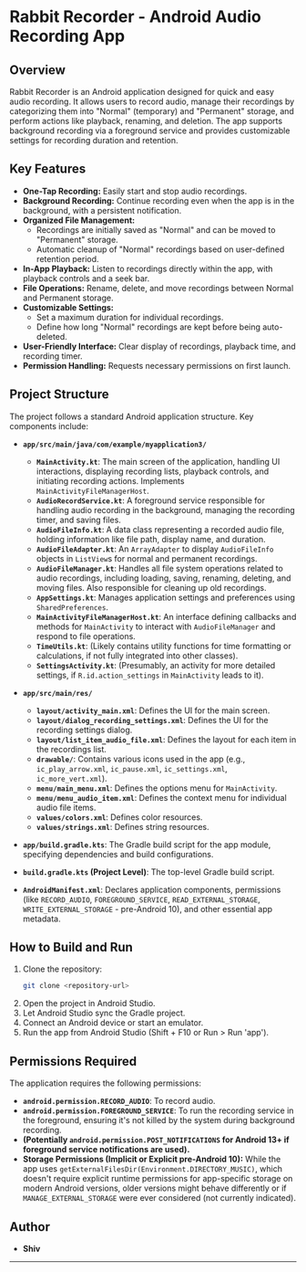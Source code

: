 # Rabbit Recorder - Android Audio Recording App

## Overview

Rabbit Recorder is an Android application designed for quick and easy audio recording. It allows users to record audio, manage their recordings by categorizing them into "Normal" (temporary) and "Permanent" storage, and perform actions like playback, renaming, and deletion. The app supports background recording via a foreground service and provides customizable settings for recording duration and retention.

## Key Features

*   **One-Tap Recording:** Easily start and stop audio recordings.
*   **Background Recording:** Continue recording even when the app is in the background, with a persistent notification.
*   **Organized File Management:**
    *   Recordings are initially saved as "Normal" and can be moved to "Permanent" storage.
    *   Automatic cleanup of "Normal" recordings based on user-defined retention period.
*   **In-App Playback:** Listen to recordings directly within the app, with playback controls and a seek bar.
*   **File Operations:** Rename, delete, and move recordings between Normal and Permanent storage.
*   **Customizable Settings:**
    *   Set a maximum duration for individual recordings.
    *   Define how long "Normal" recordings are kept before being auto-deleted.
*   **User-Friendly Interface:** Clear display of recordings, playback time, and recording timer.
*   **Permission Handling:** Requests necessary permissions on first launch.

## Project Structure

The project follows a standard Android application structure. Key components include:

*   **`app/src/main/java/com/example/myapplication3/`**
    *   **`MainActivity.kt`**: The main screen of the application, handling UI interactions, displaying recording lists, playback controls, and initiating recording actions. Implements `MainActivityFileManagerHost`.
    *   **`AudioRecordService.kt`**: A foreground service responsible for handling audio recording in the background, managing the recording timer, and saving files.
    *   **`AudioFileInfo.kt`**: A data class representing a recorded audio file, holding information like file path, display name, and duration.
    *   **`AudioFileAdapter.kt`**: An `ArrayAdapter` to display `AudioFileInfo` objects in `ListView`s for normal and permanent recordings.
    *   **`AudioFileManager.kt`**: Handles all file system operations related to audio recordings, including loading, saving, renaming, deleting, and moving files. Also responsible for cleaning up old recordings.
    *   **`AppSettings.kt`**: Manages application settings and preferences using `SharedPreferences`.
    *   **`MainActivityFileManagerHost.kt`**: An interface defining callbacks and methods for `MainActivity` to interact with `AudioFileManager` and respond to file operations.
    *   **`TimeUtils.kt`**: (Likely contains utility functions for time formatting or calculations, if not fully integrated into other classes).
    *   **`SettingsActivity.kt`**: (Presumably, an activity for more detailed settings, if `R.id.action_settings` in `MainActivity` leads to it).

*   **`app/src/main/res/`**
    *   **`layout/activity_main.xml`**: Defines the UI for the main screen.
    *   **`layout/dialog_recording_settings.xml`**: Defines the UI for the recording settings dialog.
    *   **`layout/list_item_audio_file.xml`**: Defines the layout for each item in the recordings list.
    *   **`drawable/`**: Contains various icons used in the app (e.g., `ic_play_arrow.xml`, `ic_pause.xml`, `ic_settings.xml`, `ic_more_vert.xml`).
    *   **`menu/main_menu.xml`**: Defines the options menu for `MainActivity`.
    *   **`menu/menu_audio_item.xml`**: Defines the context menu for individual audio file items.
    *   **`values/colors.xml`**: Defines color resources.
    *   **`values/strings.xml`**: Defines string resources.

*   **`app/build.gradle.kts`**: The Gradle build script for the app module, specifying dependencies and build configurations.
*   **`build.gradle.kts` (Project Level)**: The top-level Gradle build script.
*   **`AndroidManifest.xml`**: Declares application components, permissions (like `RECORD_AUDIO`, `FOREGROUND_SERVICE`, `READ_EXTERNAL_STORAGE`, `WRITE_EXTERNAL_STORAGE` - pre-Android 10), and other essential app metadata.

## How to Build and Run

1.  Clone the repository:
    ```bash
    git clone <repository-url>
    ```
2.  Open the project in Android Studio.
3.  Let Android Studio sync the Gradle project.
4.  Connect an Android device or start an emulator.
5.  Run the app from Android Studio (Shift + F10 or Run > Run 'app').

## Permissions Required

The application requires the following permissions:

*   **`android.permission.RECORD_AUDIO`**: To record audio.
*   **`android.permission.FOREGROUND_SERVICE`**: To run the recording service in the foreground, ensuring it's not killed by the system during background recording.
*   **(Potentially `android.permission.POST_NOTIFICATIONS` for Android 13+ if foreground service notifications are used).**
*   **Storage Permissions (Implicit or Explicit pre-Android 10):** While the app uses `getExternalFilesDir(Environment.DIRECTORY_MUSIC)`, which doesn't require explicit runtime permissions for app-specific storage on modern Android versions, older versions might behave differently or if `MANAGE_EXTERNAL_STORAGE` were ever considered (not currently indicated).

## Author

*   **Shiv** 

---

